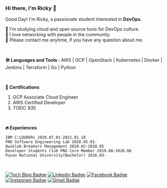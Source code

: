 ### Hi there, I'm Ricky 👋

Good Day! I'm Ricky, a passionate student interested in **DevOps**.

🌱 I'm studying cloud and open source tools for DevOps culture.  
👯 I love networking with people in the community.  
📧 Please contact me anytime, if you have any question about me.  

<br>

**🛠 Languages and Tools :** AWS | GCP | OpenStack | Kubernetes | Docker | Jenkins | Terraform | Go | Python  

<br>

**🏅 Certifications**
1. GCP Associate Cloud Engineer
2. AWS Certified Developer
3. TOEIC 935

<br>

**🔥 Experiences**  
```
IBM C:LOUDERs 2020.07.01-2021.01.18  
PNU Software Engineering Lab 2020.05.01-  
Qwiklab Breakers Management 2020.02-2020.05  
Developer Students Club PNU Core Member 2019.08-2020.08  
Pusan National University(Bachelor) 2016.03-  
```  
<br>

  [![Tech Blog Badge](http://img.shields.io/badge/-Tech%20blog-black?style=flat-square&logo=github&link=https://jbhs7014.tistory.com/)](https://jbhs7014.tistory.com/) [![Linkedin Badge](https://img.shields.io/badge/-LinkedIn-blue?style=flat-square&logo=Linkedin&logoColor=white&link=https://www.linkedin.com/in/jungbin-eom-9827931a4/)](https://www.linkedin.com/in/jungbin-eom-9827931a4/) [![Facebook Badge](https://img.shields.io/badge/facebook-1877f2?style=flat-square&logo=facebook&logoColor=white&link=https://www.facebook.com/profile.php?id=100004248822179)](https://www.facebook.com/profile.php?id=100004248822179) [![Instagram Badge](https://img.shields.io/badge/Instagram-e4405f?style=flat-square&logo=instagram&logoColor=white&link=https://www.instagram.com/eommm_jb_/)](https://www.instagram.com/eommm_jb_/) [![Gmail Badge](https://img.shields.io/badge/Gmail-d14836?style=flat-square&logo=Gmail&logoColor=white&link=mailto:ejb0329@gmail.com)](mailto:ejb0329@gmail.com)
